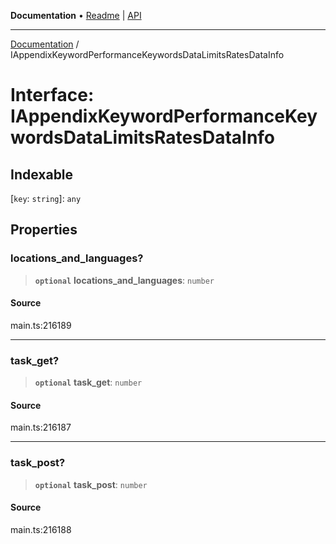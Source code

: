 **Documentation** • [Readme](../README.md) \| [API](../globals.md)

***

[Documentation](../README.md) / IAppendixKeywordPerformanceKeywordsDataLimitsRatesDataInfo

# Interface: IAppendixKeywordPerformanceKeywordsDataLimitsRatesDataInfo

## Indexable

 \[`key`: `string`\]: `any`

## Properties

### locations\_and\_languages?

> **`optional`** **locations\_and\_languages**: `number`

#### Source

main.ts:216189

***

### task\_get?

> **`optional`** **task\_get**: `number`

#### Source

main.ts:216187

***

### task\_post?

> **`optional`** **task\_post**: `number`

#### Source

main.ts:216188
